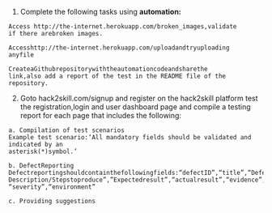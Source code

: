 1. Complete the following tasks using **automation:**

```
Access http://the-internet.herokuapp.com/broken_images,validate
if there arebroken images.
```
```
Accesshttp://the-internet.herokuapp.com/uploadandtryuploading
anyfile
```
```
CreateaGithubrepositorywiththeautomationcodeandsharethe
link,also add a report of the test in the README file of the
repository.
```
2. Goto hack2skill.com/signup and register on the hack2skill platform
    test the registration,login and user dashboard page and compile a
    testing report for each page that includes the following:

```
a. Compilation of test scenarios
Example test scenario:‘All mandatory fields should be validated and indicated by an
asterisk(*)symbol.’
```
```
b. DefectReporting
Defectreportingshouldcontainthefollowingfields:“defectID”,“title”,“Defect
Description/Stepstoproduce”,”Expectedresult”,“actualresult”,“evidence”,
“severity”,“environment”
```
```
c. Providing suggestions
```

